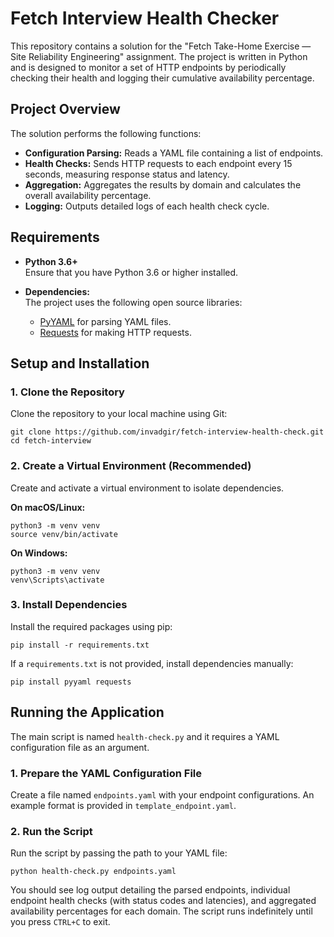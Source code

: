 # Fetch Interview Health Checker

This repository contains a solution for the "Fetch Take-Home Exercise — Site Reliability Engineering" assignment. The project is written in Python and is designed to monitor a set of HTTP endpoints by periodically checking their health and logging their cumulative availability percentage.

## Project Overview

The solution performs the following functions:

- **Configuration Parsing:** Reads a YAML file containing a list of endpoints.
- **Health Checks:** Sends HTTP requests to each endpoint every 15 seconds, measuring response status and latency.
- **Aggregation:** Aggregates the results by domain and calculates the overall availability percentage.
- **Logging:** Outputs detailed logs of each health check cycle.

## Requirements

- **Python 3.6+**  
  Ensure that you have Python 3.6 or higher installed.

- **Dependencies:**  
  The project uses the following open source libraries:
  - [PyYAML](https://pyyaml.org/) for parsing YAML files.
  - [Requests](https://docs.python-requests.org/) for making HTTP requests.

## Setup and Installation

### 1. Clone the Repository

Clone the repository to your local machine using Git:

    git clone https://github.com/invadgir/fetch-interview-health-check.git
    cd fetch-interview

### 2. Create a Virtual Environment (Recommended)

Create and activate a virtual environment to isolate dependencies.

**On macOS/Linux:**

    python3 -m venv venv
    source venv/bin/activate

**On Windows:**

    python3 -m venv venv
    venv\Scripts\activate

### 3. Install Dependencies

Install the required packages using pip:

    pip install -r requirements.txt

If a `requirements.txt` is not provided, install dependencies manually:

    pip install pyyaml requests

## Running the Application

The main script is named `health-check.py` and it requires a YAML configuration file as an argument.

### 1. Prepare the YAML Configuration File

Create a file named `endpoints.yaml` with your endpoint configurations. An example format is provided in `template_endpoint.yaml`.

### 2. Run the Script

Run the script by passing the path to your YAML file:

    python health-check.py endpoints.yaml

You should see log output detailing the parsed endpoints, individual endpoint health checks (with status codes and latencies), and aggregated availability percentages for each domain. The script runs indefinitely until you press `CTRL+C` to exit.
